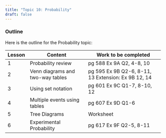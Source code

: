 ```yaml
---
title: "Topic 10: Probability"
draft: false
---
```


### Outline 
Here is the outline for the Probability topic:  

|Lesson|Content|Work to be completed|
|--|------|------------------------------------------------|
|1|Probability review|pg 588 Ex 9A Q2, 4-8, 10|
|2|Venn diagrams and two-way tables|pg 595 Ex 9B Q2-6, 8-11, 13  Extension: Ex 9B 12, 14|
|3|Using set notation|pg 601 Ex 9C Q1-7, 8-10, 12|
|4|Multiple events using tables|pg 607 Ex 9D Q1-6|
|5|Tree Diagrams|Worksheet|
|6|Experimental Probability|pg 617 Ex 9F Q2-5, 8-11|


